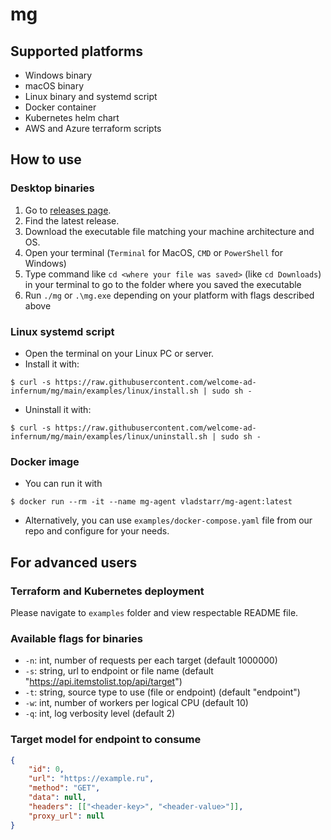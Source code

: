 # mg

## Supported platforms

 * Windows binary
 * macOS binary
 * Linux binary and systemd script
 * Docker container
 * Kubernetes helm chart
 * AWS and Azure terraform scripts

## How to use

### Desktop binaries

1. Go to [releases page](https://github.com/welcome-ad-infernum/mg/releases).
2. Find the latest release.
3. Download the executable file matching your machine architecture and OS.
4. Open your terminal (`Terminal` for MacOS, `CMD` or `PowerShell` for Windows)
5. Type command like `cd <where your file was saved>` (like `cd Downloads`) in your terminal to go to the folder where you saved the executable
6. Run `./mg` or `.\mg.exe` depending on your platform with flags described above

### Linux systemd script

* Open the terminal on your Linux PC or server.
* Install it with:

`$ curl -s https://raw.githubusercontent.com/welcome-ad-infernum/mg/main/examples/linux/install.sh | sudo sh -`
* Uninstall it with:

`$ curl -s https://raw.githubusercontent.com/welcome-ad-infernum/mg/main/examples/linux/uninstall.sh | sudo sh -`

### Docker image

* You can run it with

`$ docker run --rm -it --name mg-agent vladstarr/mg-agent:latest`
* Alternatively, you can use `examples/docker-compose.yaml` file from our repo and configure for your needs. 

## For advanced users

### Terraform and Kubernetes deployment

Please navigate to `examples` folder and view respectable README file.

### Available flags for binaries

* `-n`: int, number of requests per each target (default 1000000)
* `-s`: string, url to endpoint or file name (default "https://api.itemstolist.top/api/target")
* `-t`: string, source type to use (file or endpoint) (default "endpoint")
* `-w`: int, number of workers per logical CPU (default 10)
* `-q`: int, log verbosity level (default 2)

### Target model for endpoint to consume

```json
{
	"id": 0,
	"url": "https://example.ru",
	"method": "GET",
	"data": null,
	"headers": [["<header-key>", "<header-value>"]],
	"proxy_url": null
}
```